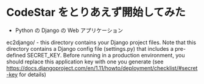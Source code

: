 # CodeStar をとりあえず開始してみた

* Python の Django の Web アプリケーション

ec2django/ - this directory contains your Django project files. Note that this directory contains a Django config file (settings.py) that includes a pre-defined SECRET_KEY. Before running in a production environment, you should replace this application key with one you generate (see https://docs.djangoproject.com/en/1.11/howto/deployment/checklist/#secret-key for details)
